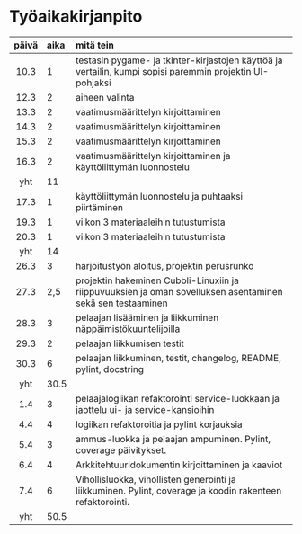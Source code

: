 # Työaikakirjanpito

| päivä | aika | mitä tein  |
| :----:|:-----| :-----|
| 10.3 | 1   | testasin pygame- ja tkinter-kirjastojen käyttöä ja vertailin, kumpi sopisi paremmin projektin UI-pohjaksi |
| 12.3 | 2   | aiheen valinta |
| 13.3 | 2   | vaatimusmäärittelyn kirjoittaminen |
| 14.3 | 2   | vaatimusmäärittelyn kirjoittaminen |
| 15.3 | 2   | vaatimusmäärittelyn kirjoittaminen | 
| 16.3 | 2   | vaatimusmäärittelyn kirjoittaminen ja käyttöliittymän luonnostelu        |
| yht | 11 | |
| 17.3 | 1   | käyttöliittymän luonnostelu ja puhtaaksi piirtäminen | 
| 19.3 | 1   | viikon 3 materiaaleihin tutustumista |
| 20.3 | 1   | viikon 3 materiaaleihin tutustumista | 
| yht | 14 | |
| 26.3 | 3   | harjoitustyön aloitus, projektin perusrunko |
| 27.3 | 2,5 | projektin hakeminen Cubbli-Linuxiin ja riippuvuuksien ja oman sovelluksen asentaminen sekä sen testaaminen | 
| 28.3 | 3   | pelaajan lisääminen ja liikkuminen näppäimistökuuntelijoilla |
| 29.3 | 2   | pelaajan liikkumisen testit|
| 30.3 | 6   | pelaajan liikkuminen, testit, changelog, README, pylint, docstring |
| yht  | 30.5 | |
|  1.4 | 3   | pelaajalogiikan refaktorointi service-luokkaan ja jaottelu ui- ja service-kansioihin |
|  4.4 | 4   | logiikan refaktoroitia ja pylint korjauksia |
|  5.4 | 3   | ammus-luokka ja pelaajan ampuminen. Pylint, coverage päivitykset.|
|  6.4 | 4   |Arkkitehtuuridokumentin kirjoittaminen ja kaaviot |
|  7.4 | 6   | Vihollisluokka, vihollisten generointi ja liikkuminen. Pylint, coverage ja koodin rakenteen refaktorointi. |
| yht | 50.5| |
